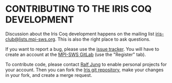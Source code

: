 # CONTRIBUTING TO THE IRIS COQ DEVELOPMENT

Discussion about the Iris Coq development happens on the mailing list
[iris-club@lists.mpi-sws.org](https://lists.mpi-sws.org/listinfo/iris-club).
This is also the right place to ask questions.

If you want to report a bug, please use the
[issue tracker](https://gitlab.mpi-sws.org/FP/iris-coq/issues).  You will have
to create an account at the
[MPI-SWS GitLab](https://gitlab.mpi-sws.org/users/sign_in) (use the "Register"
tab).

To contribute code, please contact [Ralf Jung](https://gitlab.mpi-sws.org/jung)
to enable personal projects for your account.  Then you can fork the
[Iris git repository](https://gitlab.mpi-sws.org/FP/iris-coq/), make your
changes in your fork, and create a merge request.
